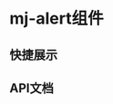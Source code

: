 <link
  rel="stylesheet"
  href="https://fonts.googleapis.com/css?family=Material+Icons|Material+Icons+Outlined"
/>

<script setup>
import quickShow from './quickShow.vue'

const propsBody = [
  {
    property: 'type',
    type: 'String',
    default: 'primary',
    description: `alert组件的内置类型：<br/>{'primary', 'success', 'danger', 'warning'}`,
    required: 'N'
  },
  {
    property: 'title',
    type: 'String',
    default: '-',
    description: 'alert组件的标题',
    required: 'N'
  },
  {
    property: 'body',
    type: 'String',
    default: '-',
    description: 'alert组件的主体内容',
    required: 'N'
  },
  {
    property: 'show-icon',
    type: 'Boolean',
    default: 'true',
    description: '是否显示icon',
    required: 'N'
  },
  {
    property: 'iconbox',
    type: ['Boolean'],
    default: 'false',
    description: '是否使用box的方式显示icon',
    required: 'N'
  },
  {
    property: 'closable',
    type: 'Boolean',
    default: 'false',
    description: 'alert组件是否可以关闭',
    required: 'N'
  },
  {
    property: 'visible',
    type: 'Boolean',
    default: 'true',
    description: 'alert组件是否展示',
    required: 'N'
  },
]
</script>

# mj-alert组件

## 快捷展示
<quickShow />

## API文档
<props-table descriptType="Props" :propsBody="propsBody" />
